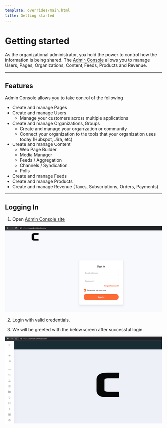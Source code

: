 ```yaml
---
template: overrides/main.html
title: Getting started
---
```


# Getting started

As the organizational administrator, you hold the power to control how the information is being shared. The  [Admin Console](https://console.cellmobs.com/login) allows you to manage Users, Pages, Organizations, Content, Feeds, Products and Revenue.  
___
## Features
Admin Console allows you to take control of the following

- Create and manage Pages
- Create and manage Users
    - Manage your customers across multiple applications
- Create and manage Organizations, Groups
    - Create and manage your organization or community 
    - Connect your organization to the tools that your organization uses today (Hubspot, Jira, etc)
- Create and manage Content
    - Web Page Builder
    - Media Manager
    - Feeds / Aggregation
    - Channels / Syndication
    - Polls
- Create and manage Feeds
- Create and manage Products 
- Create and manage Revenue (Taxes, Subscriptions, Orders, Payments) 
---
## Logging In

1. Open [Admin Console site](https://console.cellmobs.com/login) 

    <figure markdown>
[![Admin Login Screen]][Admin Login Screen]
    </figure>

2. Login with valid credentials.
3. We will be greeted with the below screen after successful login.

    <figure markdown>
[![Admin Home Screen]][Admin Home Screen]
    </figure>


  [Admin Login Screen]: ../assets/screenshots/admin/admin-login-screen.png
  [Admin Home Screen]: ../assets/screenshots/admin/admin-home-screen.png
